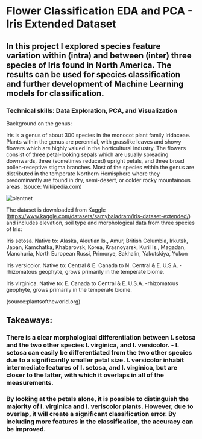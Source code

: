 # Flower Classification EDA and PCA - Iris Extended Dataset

## In this project I explored species feature variation within (intra) and between (inter) three species of Iris found in North America. The results can be used for species classification and further development of Machine Learning models for classification.

### Technical skills: Data Exploration, PCA, and Visualization

Background on the genus:

Iris is a genus of about 300 species in the monocot plant family Iridaceae. Plants within the genus are perennial, with grasslike leaves and showy flowers which are highly valued in the horticultural industry. The flowers consist of three petal-looking sepals which are usually spreading downwards, three (sometimes reduced) upright petals, and three broad pollen-receptive stigma branches. Most of the species within the genus are distributed in the temperate Northern Hemisphere where they predominantly are found in dry, semi-desert, or colder rocky mountainous areas. (souce: Wikipedia.com)

![plantnet](https://github.com/ToriiX/Iris__dataset_EDA/assets/156717220/b650ee93-6ccd-4b33-9431-3765a540a9c6)


The dataset is downloaded from Kaggle (https://www.kaggle.com/datasets/samybaladram/iris-dataset-extended/) and includes elevation, soil type and morphological data from three species of Iris:

Iris setosa. Native to: Alaska, Aleutian Is., Amur, British Columbia, Irkutsk, Japan, Kamchatka, Khabarovsk, Korea, Krasnoyarsk, Kuril Is., Magadan, Manchuria, North European Russi, Primorye, Sakhalin, Yakutskiya, Yukon

Iris versicolor. Native to: Central & E. Canada to N. Central & E. U.S.A. -rhizomatous geophyte, grows primarily in the temperate biome.

Iris virginica.
Native to: E. Canada to Central & E. U.S.A. -rhizomatous geophyte, grows primarily in the temperate biome.

(source:plantsoftheworld.org)

## Takeaways:

### There is a clear morphological differentiation between I. setosa and the two other species I. virginica, and I. versicolor. - I. setosa can easily be differentiated from the two other species due to a significantly smaller petal size. I. versicolor inhabit intermediate features of I. setosa, and I. virginica, but are closer to the latter, with which it overlaps in all of the measurements.

### By looking at the petals alone, it is possible to distinguish the majority of I. virginica and I. veriscolor plants. However, due to overlap, it will create a significant classification error. By including more features in the classification, the accuracy can be improved.
